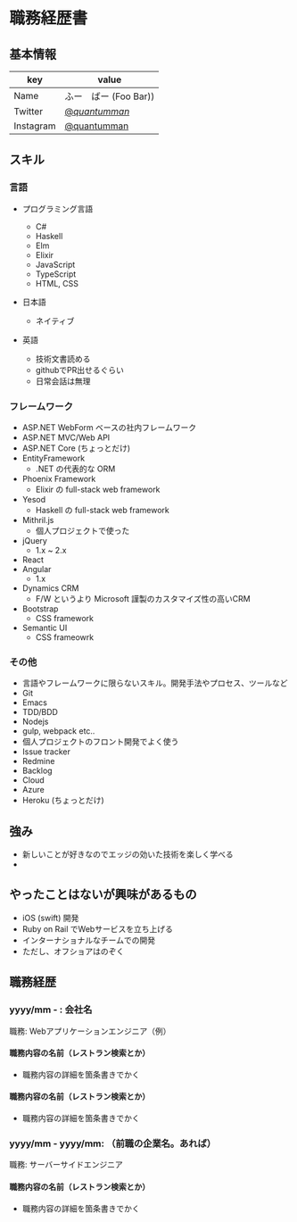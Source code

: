 # 職務経歴書

## 基本情報

|key|value|
|---|-----|
|Name|ふー　ばー (Foo Bar))|
|Twitter|[@_quantumman_](https://twitter.com/_quantumman_)|
|Instagram|[@quantumman](https://www.instagram.com/quantumman/)|

## スキル

### 言語

- プログラミング言語
  - C#
  - Haskell
  - Elm
  - Elixir
  - JavaScript
  - TypeScript
  - HTML, CSS

- 日本語
  - ネイティブ
- 英語
  - 技術文書読める
  - githubでPR出せるぐらい
  - 日常会話は無理

### フレームワーク

- ASP.NET WebForm ベースの社内フレームワーク
- ASP.NET MVC/Web API
- ASP.NET Core (ちょっとだけ)
- EntityFramework
  - .NET の代表的な ORM
- Phoenix Framework
  - Elixir の full-stack web framework
- Yesod
  - Haskell の full-stack web framework
- Mithril.js
  - 個人プロジェクトで使った
- jQuery
  - 1.x ~ 2.x
- React
- Angular
  - 1.x
- Dynamics CRM
  - F/W というより Microsoft 謹製のカスタマイズ性の高いCRM
- Bootstrap
  - CSS framework
- Semantic UI
  - CSS frameowrk

### その他

- 言語やフレームワークに限らないスキル。開発手法やプロセス、ツールなど
 - Git
 - Emacs
 - TDD/BDD
 - Nodejs
  - gulp, webpack etc..
  - 個人プロジェクトのフロント開発でよく使う
 - Issue tracker
  - Redmine
  - Backlog
 - Cloud
  - Azure
  - Heroku (ちょっとだけ)

## 強み

- 新しいことが好きなのでエッジの効いた技術を楽しく学べる
-

## やったことはないが興味があるもの

- iOS (swift) 開発
- Ruby on Rail でWebサービスを立ち上げる
- インターナショナルなチームでの開発
 - ただし、オフショアはのぞく


## 職務経歴

### yyyy/mm - : 会社名

職務: Webアプリケーションエンジニア（例）

#### 職務内容の名前（レストラン検索とか）

- 職務内容の詳細を箇条書きでかく

#### 職務内容の名前（レストラン検索とか）

- 職務内容の詳細を箇条書きでかく

### yyyy/mm - yyyy/mm: （前職の企業名。あれば）

職務: サーバーサイドエンジニア

#### 職務内容の名前（レストラン検索とか）

- 職務内容の詳細を箇条書きでかく
